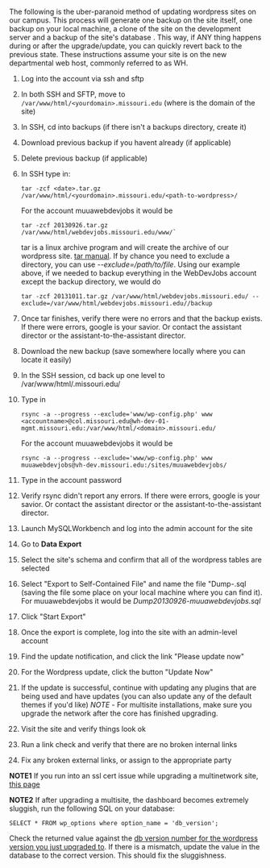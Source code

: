 The following is the uber-paranoid method of updating wordpress sites on our campus.  This process will generate one backup on the site itself, one backup on your local machine, a clone of the site on the development server and a backup of the site's database .  This way, if ANY thing happens during or after the upgrade/update, you can quickly revert back to the previous state. These instructions assume your site is on the new departmental web host, commonly referred to as WH.

1. Log into the account via ssh and sftp
2. In both SSH and SFTP, move to `/var/www/html/<yourdomain>.missouri.edu` (where <yourdomain> is the domain of the site)
3. In SSH, cd into backups (if there isn't a backups directory, create it)
4. Download previous backup if you havent already (if applicable)
5. Delete previous backup (if applicable)
6. In SSH type in:

     ```
     tar -zcf <date>.tar.gz /var/www/html/<yourdomain>.missouri.edu/<path-to-wordpress>/
     ```

     For the account muuawebdevjobs it would be

     ``` 
     tar -zcf 20130926.tar.gz /var/www/html/webdevjobs.missouri.edu/www/`
     ```
     
     tar is a linux archive program and will create the archive of our wordpress site. [tar manual](http://www.ss64.com/bash/tar.html). If by chance you need to exclude a directory, you can use *--exclude=/path/to/file*. Using our example above, if we needed to backup everything in the WebDevJobs account except the backup directory, we would do
     ```
     tar -zcf 20131011.tar.gz /var/www/html/webdevjobs.missouri.edu/ --exclude=/var/www/html/webdevjobs.missouri.edu//backup
     ```


7. Once tar finishes, verify there were no errors and that the backup exists. If there were errors, google is your savior.  Or contact the assistant director or the assistant-to-the-assistant director.
8. Download the new backup (save somewhere locally where you can locate it easily)
9. In the SSH session, cd back up one level to  /var/www/html/<domain>.missouri.edu/
10. Type in

    ```
    rsync -a --progress --exclude='www/wp-config.php' www <accountname>@col.missouri.edu@wh-dev-01-mgmt.missouri.edu:/var/www/html/<domain>.missouri.edu/
    ```

    For the account muuawebdevjobs it would be

    ```
    rsync -a --progress --exclude='www/wp-config.php' www muuawebdevjobs@vh-dev.missouri.edu:/sites/muuawebdevjobs/
    ```

11. Type in the account password
12. Verify rsync didn't report any errors. If there were errors, google is your savior.  Or contact the assistant director or the assistant-to-the-assistant director.

13. Launch MySQLWorkbench and log into the admin account for the site
14. Go to **Data Export**
15. Select the site's schema and confirm that all of the wordpress tables are selected
16. Select "Export to Self-Contained File" and name the file "Dump<date>-<accountname>.sql (saving the file some place on your local machine where you can find it). For muuawebdevjobs it would be *Dump20130926-muuawebdevjobs.sql*
17. Click "Start Export"
18. Once the export is complete, log into the site with an admin-level account
19. Find the update notification, and click the link "Please update now"
20. For the Wordpress update, click the button "Update Now"
21. If the update is successful, continue with updating any plugins that are being used and have updates (you can also update any of the default themes if you'd like)
*NOTE* - For multisite installations, make sure you upgrade the network after the core has finished upgrading.
22. Visit the site and verify things look ok
23. Run a link check and verify that there are no broken internal links
24. Fix any broken external links, or assign to the appropriate party

**NOTE1** If you run into an ssl cert issue while upgrading a multinetwork site, [this page](https://wordpress.org/support/topic/failed-update-network-attempt-after-upgrading-to-341) 

**NOTE2** If after upgrading a multisite, the dashboard becomes extremely sluggish, run the following SQL on your database:
```
SELECT * FROM wp_options where option_name = 'db_version';
```
Check the returned value against the [db version number for the wordpress version you just upgraded to](http://codex.wordpress.org/WordPress_Versions). If there is a mismatch, update the value in the database to the correct version. This should fix the sluggishness. 